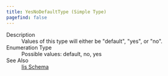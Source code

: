 ```yaml
---
title: YesNoDefaultType (Simple Type)
pagefind: false
---
```

<dl>
  <dt>Description</dt>
  <dd>Values of this type will either be "default", "yes", or "no".</dd>
  <dt>Enumeration Type</dt>
  <dd>Possible values: default, no, yes</dd>
  <dt>See Also</dt>
  <dd>
    <a href="../">Iis Schema</a>
  </dd>
</dl>
